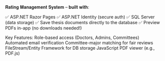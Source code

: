 𝐑𝐚𝐭𝐢𝐧𝐠 𝐌𝐚𝐧𝐚𝐠𝐞𝐦𝐞𝐧𝐭 𝐒𝐲𝐬𝐭𝐞𝐦 – 𝐛𝐮𝐢𝐥𝐭 𝐰𝐢𝐭𝐡:

✅ ASP.NET Razor Pages
✅ ASP.NET Identity (secure auth)
✅ SQL Server (data storage)
✅ Save thesis documents directly to the database
✅ Preview PDFs in-app (no downloads needed!)

Key Features:
Role-based access (Doctors, Admins, Committees)
Automated email verification
Committee-major matching for fair reviews
FileStream/Entity Framework for DB storage
JavaScript PDF viewer (e.g., PDF.js)

